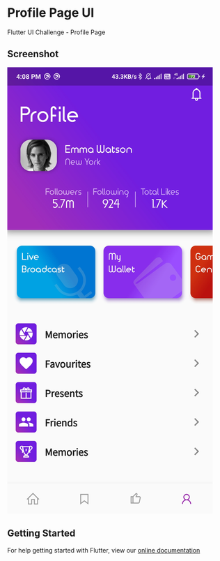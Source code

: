 # Profile Page UI

Flutter UI Challenge - Profile Page

## Screenshot
<img src = "Screenshot\ProfilePage.jpg" height="50%">

## Getting Started

For help getting started with Flutter, view our [online documentation](https://flutter.dev/docs)
